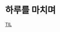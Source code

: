 # 하루를 마치며
[TIL]([www.naver.com](https://github.com/trick-dotcom/TIL/commit/3e2ac9487e8bd514e3ff7a22f7904323cc79b836)) 